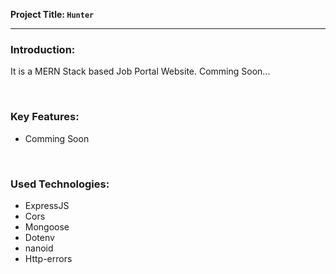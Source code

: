 **Project Title: `Hunter`**

---

### Introduction:

It is a MERN Stack based Job Portal Website. Comming Soon...

<br/>

### Key Features:

-   Comming Soon

<br/>

### Used Technologies:

-   ExpressJS
-   Cors
-   Mongoose
-   Dotenv
-   nanoid
-   Http-errors
